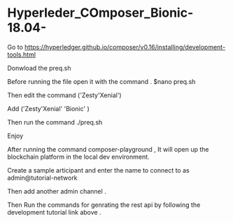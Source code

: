 # Hyperleder_COmposer_Bionic-18.04-

Go to https://hyperledger.github.io/composer/v0.16/installing/development-tools.html

Donwload the preq.sh

Before running the file open it with the command . $nano preq.sh

Then edit the command ('Zesty'Xenial')

Add ('Zesty'Xenial' 'Bionic' )

Then run the command ./preq.sh 

Enjoy

After running the command composer-playground , It will open up the blockchain platform in the local dev environment.

Create a sample articipant and enter the name to connect to as admin@tutorial-network

Then add another admin channel .

Then Run the commands for genrating the rest api by following the development tutorial link above .

